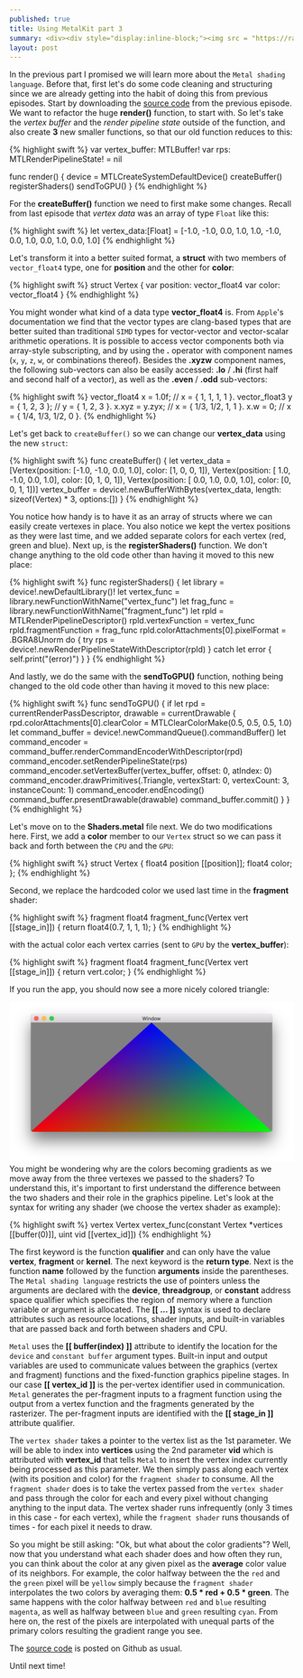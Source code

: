 ```yaml
---
published: true
title: Using MetalKit part 3
summary: <div><div style="display:inline-block;"><img src = "https://raw.githubusercontent.com/MetalKit/images/master/chapter04_1.png" alt="Metal" height="150" width="160"></div><div style="display:inline-block; width:75%; padding-left:1.5em; color:grey; vertical-align:middle;">Using structs of vectors for vertices. Vector swizzling in MSL. Synchronizing struct data between the CPU and the GPU. Vertex and Fragment function syntax - function qualifiers, return types, address space qualifier, attributes. Interpolating color using the information stored in the vertex structs.</div></div>
layout: post
---
```

In the previous part I promised we will learn more about the `Metal shading language`. Before that, first let's do some code cleaning and structuring since we are already getting into the habit of doing this from previous episodes. Start by downloading the [source code](https://github.com/MetalKit/metal) from the previous episode. We want to refactor the huge __render()__ function, to start with. So let's take the _vertex buffer_ and the _render pipeline state_ outside of the function, and also create __3__ new smaller functions, so that our old function reduces to this:

{% highlight swift %} 
var vertex_buffer: MTLBuffer!
var rps: MTLRenderPipelineState! = nil

func render() {
    device = MTLCreateSystemDefaultDevice()
    createBuffer()
    registerShaders()
    sendToGPU()
}
{% endhighlight %}

For the __createBuffer()__ function we need to first make some changes. Recall from last episode that _vertex data_ was an array of type `Float` like this:

{% highlight swift %} 
let vertex_data:[Float] = [-1.0, -1.0, 0.0, 1.0,
                            1.0, -1.0, 0.0, 1.0,
                            0.0,  1.0, 0.0, 1.0]
{% endhighlight %}

Let's transform it into a better suited format, a __struct__ with two members of `vector_float4` type, one for __position__ and the other for __color__:

{% highlight swift %} 
struct Vertex {
    var position: vector_float4
    var color: vector_float4
}
{% endhighlight %}

You might wonder what kind of a data type __vector_float4__ is. From `Apple`'s documentation we find that the vector types are clang-based types that are better suited than traditional `SIMD` types for vector-vector and vector-scalar arithmetic operations. It is possible to access vector components both via array-style subscripting, and by using the __.__ operator with component names (`x`, `y`, `z`, `w`, or combinations thereof). Besides the __.xyzw__ component names, the following sub-vectors can also be easily accessed: __.lo__ / __.hi__ (first half and second half of a vector), as well as the __.even__ / __.odd__ sub-vectors:

{% highlight swift %} 
vector_float4 x = 1.0f;         // x = { 1, 1, 1, 1 }.
vector_float3 y = { 1, 2, 3 };  // y = { 1, 2, 3 }.
x.xyz = y.zyx;                  // x = { 1/3, 1/2, 1, 1 }.
x.w = 0;                        // x = { 1/4, 1/3, 1/2, 0 }.
{% endhighlight %}

Let's get back to `createBuffer()` so we can change our __vertex_data__ using the new `struct`:

{% highlight swift %} 
func createBuffer() {
    let vertex_data = [Vertex(position: [-1.0, -1.0, 0.0, 1.0], color: [1, 0, 0, 1]),
                       Vertex(position: [ 1.0, -1.0, 0.0, 1.0], color: [0, 1, 0, 1]),
                       Vertex(position: [ 0.0,  1.0, 0.0, 1.0], color: [0, 0, 1, 1])]
    vertex_buffer = device!.newBufferWithBytes(vertex_data, length: sizeof(Vertex) * 3, options:[])
}
{% endhighlight %}

You notice how handy is to have it as an array of structs where we can easily create vertexes in place. You also notice we kept the vertex positions as they were last time, and we added separate colors for each vertex (red, green and blue). Next up, is the __registerShaders()__ function. We don't change anything to the old code other than having it moved to this new place:

{% highlight swift %} 
func registerShaders() {
    let library = device!.newDefaultLibrary()!
    let vertex_func = library.newFunctionWithName("vertex_func")
    let frag_func = library.newFunctionWithName("fragment_func")
    let rpld = MTLRenderPipelineDescriptor()
    rpld.vertexFunction = vertex_func
    rpld.fragmentFunction = frag_func
    rpld.colorAttachments[0].pixelFormat = .BGRA8Unorm
    do {
        try rps = device!.newRenderPipelineStateWithDescriptor(rpld)
    } catch let error {
        self.print("\(error)")
    }
}
{% endhighlight %}

And lastly, we do the same with the __sendToGPU()__ function, nothing being changed to the old code other than having it moved to this new place:

{% highlight swift %} 
func sendToGPU() {
    if let rpd = currentRenderPassDescriptor, drawable = currentDrawable {
        rpd.colorAttachments[0].clearColor = MTLClearColorMake(0.5, 0.5, 0.5, 1.0)
        let command_buffer = device!.newCommandQueue().commandBuffer()
        let command_encoder = command_buffer.renderCommandEncoderWithDescriptor(rpd)
        command_encoder.setRenderPipelineState(rps)
        command_encoder.setVertexBuffer(vertex_buffer, offset: 0, atIndex: 0)
        command_encoder.drawPrimitives(.Triangle, vertexStart: 0, vertexCount: 3, instanceCount: 1)
        command_encoder.endEncoding()
        command_buffer.presentDrawable(drawable)
        command_buffer.commit()
    }
}
{% endhighlight %}

Let's move on to the __Shaders.metal__ file next. We do two modifications here. First, we add a __color__ member to our `Vertex` struct so we can pass it back and forth between the `CPU` and the `GPU`:

{% highlight swift %} 
struct Vertex {
    float4 position [[position]];
    float4 color; 
};
{% endhighlight %}

Second, we replace the hardcoded color we used last time in the __fragment__ shader:

{% highlight swift %} 
fragment float4 fragment_func(Vertex vert [[stage_in]]) {
    return float4(0.7, 1, 1, 1);
}
{% endhighlight %}

with the actual color each vertex carries (sent to `GPU` by the __vertex_buffer__):

{% highlight swift %} 
fragment float4 fragment_func(Vertex vert [[stage_in]]) {
    return vert.color;
}
{% endhighlight %}
    
If you run the app, you should now see a more nicely colored triangle:

![alt text](https://github.com/MetalKit/images/blob/master/chapter04.png?raw=true "1")
You might be wondering why are the colors becoming gradients as we move away from the three vertexes we passed to the shaders? To understand this, it's important to first understand the difference between the two shaders and their role in the graphics pipeline. Let's look at the syntax for writing any shader (we choose the vertex shader as example):

{% highlight swift %} 
vertex Vertex vertex_func(constant Vertex *vertices [[buffer(0)]], uint vid [[vertex_id]])
{% endhighlight %}

The first keyword is the function __qualifier__ and can only have the value __vertex__, __fragment__ or __kernel__. The next keyword is the __return type__. Next is the function __name__ followed by the function __arguments__ inside the parentheses. The `Metal shading language` restricts the use of pointers unless the arguments are declared with the __device__, __threadgroup__, or __constant__ address space qualifier which specifies the region of memory where a function variable or argument is allocated. The __[[ ... ]]__ syntax is used to declare attributes such as resource locations, shader inputs, and built-in variables that are passed back and forth between shaders and CPU.

`Metal` uses the __[[ buffer(index) ]]__ attribute to identify the location for the `device` and `constant buffer` argument types. Built-in input and output variables are used to communicate values between the graphics (vertex and fragment) functions and the fixed-function graphics pipeline stages. In our case __[[ vertex_id ]]__ is the per-vertex identifier used in communication. `Metal` generates the per-fragment inputs to a fragment function using the output from a vertex function and the fragments generated by the rasterizer. The per-fragment inputs are identified with the __[[ stage_in ]]__ attribute qualifier. 

The `vertex shader` takes a pointer to the vertex list as the 1st parameter. We will be able to index into __vertices__ using the 2nd parameter __vid__ which is attributed with __vertex_id__ that tells `Metal` to insert the vertex index currently being processed as this parameter. We then simply pass along each vertex (with its position and color) for the `fragment shader` to consume. All the `fragment shader` does is to take the vertex passed from the `vertex shader` and pass through the color for each and every pixel without changing anything to the input data. The vertex shader runs infrequently (only 3 times in this case - for each vertex), while the `fragment shader` runs thousands of times - for each pixel it needs to draw. 

So you might be still asking: "Ok, but what about the color gradients"? Well, now that you understand what each shader does and how often they run, you can think about the color at any given pixel as the __average__ color value of its neighbors. For example, the color halfway between the the `red` and the `green` pixel will be `yellow` simply because the `fragment shader` interpolates the two colors by averaging them: __0.5 * red + 0.5 * green__. The same happens with the color halfway between `red` and `blue` resulting `magenta`, as well as halfway between `blue` and `green` resulting `cyan`. From here on, the rest of the pixels are interpolated with unequal parts of the primary colors resulting the gradient range you see.

The [source code](https://github.com/MetalKit/metal) is posted on Github as usual.

Until next time!
